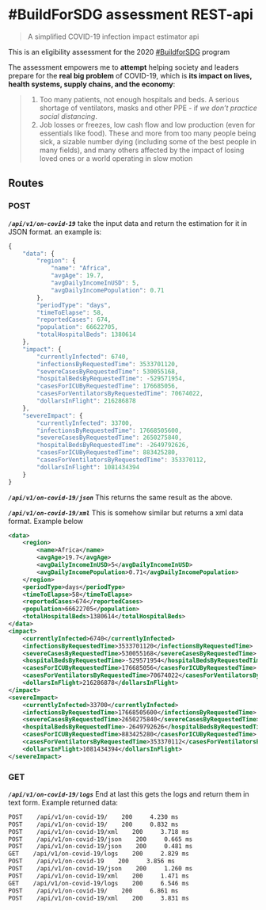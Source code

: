# #BuildForSDG assessment REST-api

> A simplified COVID-19 infection impact estimator api

This is an eligibility assessment for the 2020 [#BuildforSDG](https://buildforsdg.andela.com/) program

The assessment empowers me to **attempt** helping society and leaders prepare for the **real big problem** of COVID-19, which is **its impact on lives, health systems, supply chains, and the economy**:

> 1. Too many patients, not enough hospitals and beds. A serious shortage of ventilators, masks and other PPE - if *we don’t practice social distancing*.
> 2. Job losses or freezes, low cash flow and low production (even for essentials like food). These and more from too many people being sick, a sizable number dying (including some of the best people in many fields), and many others affected by the impact of losing loved ones or a world operating in slow motion

## Routes

### POST

***`/api/v1/on-covid-19`***
take the input data and return the estimation for
it in JSON format. an example is:

```js
{
    "data": {
        "region": {
            "name": "Africa",
            "avgAge": 19.7,
            "avgDailyIncomeInUSD": 5,
            "avgDailyIncomePopulation": 0.71
        },
        "periodType": "days",
        "timeToElapse": 58,
        "reportedCases": 674,
        "population": 66622705,
        "totalHospitalBeds": 1380614
    },
    "impact": {
        "currentlyInfected": 6740,
        "infectionsByRequestedTime": 3533701120,
        "severeCasesByRequestedTime": 530055168,
        "hospitalBedsByRequestedTime": -529571954,
        "casesForICUByRequestedTime": 176685056,
        "casesForVentilatorsByRequestedTime": 70674022,
        "dollarsInFlight": 216286878
    },
    "severeImpact": {
        "currentlyInfected": 33700,
        "infectionsByRequestedTime": 17668505600,
        "severeCasesByRequestedTime": 2650275840,
        "hospitalBedsByRequestedTime": -2649792626,
        "casesForICUByRequestedTime": 883425280,
        "casesForVentilatorsByRequestedTime": 353370112,
        "dollarsInFlight": 1081434394
    }
}
```

***`/api/v1/on-covid-19/json`***
This returns the same result as the above.

***`/api/v1/on-covid-19/xml`***
This is somehow similar but returns a xml data format. Example below

```xml
<data>
    <region>
        <name>Africa</name>
        <avgAge>19.7</avgAge>
        <avgDailyIncomeInUSD>5</avgDailyIncomeInUSD>
        <avgDailyIncomePopulation>0.71</avgDailyIncomePopulation>
    </region>
    <periodType>days</periodType>
    <timeToElapse>58</timeToElapse>
    <reportedCases>674</reportedCases>
    <population>66622705</population>
    <totalHospitalBeds>1380614</totalHospitalBeds>
</data>
<impact>
    <currentlyInfected>6740</currentlyInfected>
    <infectionsByRequestedTime>3533701120</infectionsByRequestedTime>
    <severeCasesByRequestedTime>530055168</severeCasesByRequestedTime>
    <hospitalBedsByRequestedTime>-529571954</hospitalBedsByRequestedTime>
    <casesForICUByRequestedTime>176685056</casesForICUByRequestedTime>
    <casesForVentilatorsByRequestedTime>70674022</casesForVentilatorsByRequestedTime>
    <dollarsInFlight>216286878</dollarsInFlight>
</impact>
<severeImpact>
    <currentlyInfected>33700</currentlyInfected>
    <infectionsByRequestedTime>17668505600</infectionsByRequestedTime>
    <severeCasesByRequestedTime>2650275840</severeCasesByRequestedTime>
    <hospitalBedsByRequestedTime>-2649792626</hospitalBedsByRequestedTime>
    <casesForICUByRequestedTime>883425280</casesForICUByRequestedTime>
    <casesForVentilatorsByRequestedTime>353370112</casesForVentilatorsByRequestedTime>
    <dollarsInFlight>1081434394</dollarsInFlight>
</severeImpact>
```

### GET

***`/api/v1/on-covid-19/logs`***
End at last this gets the logs and return them in text form. Example returned data:

```txt
POST    /api/v1/on-covid-19/    200     4.230 ms
POST    /api/v1/on-covid-19/    200     0.832 ms
POST    /api/v1/on-covid-19/xml    200     3.718 ms
POST    /api/v1/on-covid-19/json    200     0.665 ms
POST    /api/v1/on-covid-19/json    200     0.481 ms
GET    /api/v1/on-covid-19/logs    200     2.829 ms
POST    /api/v1/on-covid-19    200     3.856 ms
POST    /api/v1/on-covid-19/json    200     1.260 ms
POST    /api/v1/on-covid-19/xml    200     1.471 ms
GET    /api/v1/on-covid-19/logs    200     6.546 ms
POST    /api/v1/on-covid-19/    200     6.861 ms
POST    /api/v1/on-covid-19/xml    200     3.831 ms
```
